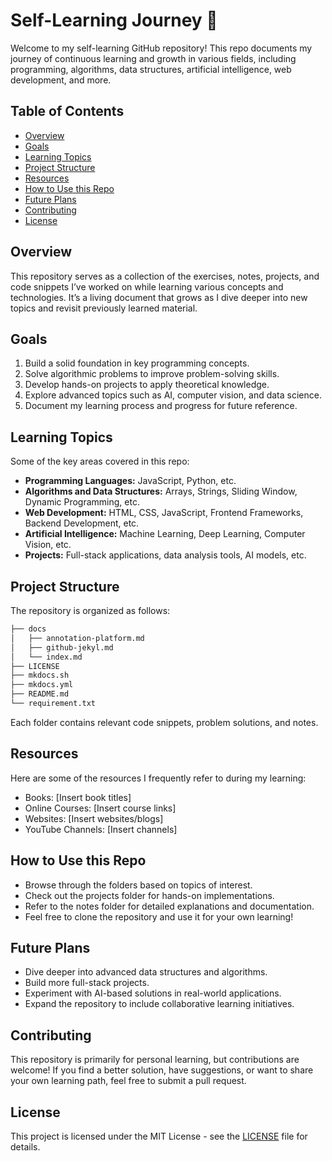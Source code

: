 



# Self-Learning Journey 📘

Welcome to my self-learning GitHub repository! This repo documents my journey of continuous learning and growth in various fields, including programming, algorithms, data structures, artificial intelligence, web development, and more.

## Table of Contents
- [Overview](#overview)
- [Goals](#goals)
- [Learning Topics](#learning-topics)
- [Project Structure](#project-structure)
- [Resources](#resources)
- [How to Use this Repo](#how-to-use-this-repo)
- [Future Plans](#future-plans)
- [Contributing](#contributing)
- [License](#license)

## Overview
This repository serves as a collection of the exercises, notes, projects, and code snippets I’ve worked on while learning various concepts and technologies. It’s a living document that grows as I dive deeper into new topics and revisit previously learned material.

## Goals
1. Build a solid foundation in key programming concepts.
2. Solve algorithmic problems to improve problem-solving skills.
3. Develop hands-on projects to apply theoretical knowledge.
4. Explore advanced topics such as AI, computer vision, and data science.
5. Document my learning process and progress for future reference.

## Learning Topics
Some of the key areas covered in this repo:
- **Programming Languages:** JavaScript, Python, etc.
- **Algorithms and Data Structures:** Arrays, Strings, Sliding Window, Dynamic Programming, etc.
- **Web Development:** HTML, CSS, JavaScript, Frontend Frameworks, Backend Development, etc.
- **Artificial Intelligence:** Machine Learning, Deep Learning, Computer Vision, etc.
- **Projects:** Full-stack applications, data analysis tools, AI models, etc.

## Project Structure
The repository is organized as follows:

```bash
├── docs
│   ├── annotation-platform.md
│   ├── github-jekyl.md
│   └── index.md
├── LICENSE
├── mkdocs.sh
├── mkdocs.yml
├── README.md
└── requirement.txt
```



Each folder contains relevant code snippets, problem solutions, and notes.

## Resources
Here are some of the resources I frequently refer to during my learning:
- Books: [Insert book titles]
- Online Courses: [Insert course links]
- Websites: [Insert websites/blogs]
- YouTube Channels: [Insert channels]

## How to Use this Repo
- Browse through the folders based on topics of interest.
- Check out the projects folder for hands-on implementations.
- Refer to the notes folder for detailed explanations and documentation.
- Feel free to clone the repository and use it for your own learning!

## Future Plans
- Dive deeper into advanced data structures and algorithms.
- Build more full-stack projects.
- Experiment with AI-based solutions in real-world applications.
- Expand the repository to include collaborative learning initiatives.

## Contributing
This repository is primarily for personal learning, but contributions are welcome! If you find a better solution, have suggestions, or want to share your own learning path, feel free to submit a pull request.

## License
This project is licensed under the MIT License - see the [LICENSE](LICENSE) file for details.
